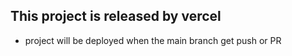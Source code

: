 ## This project is released by vercel

- project will be deployed when the main branch get push or PR